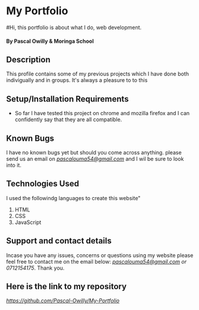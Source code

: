 # My Portfolio
#Hi, this portfolio is about what I do, web development. 
#### By Pascal Owilly & Moringa School
## Description
This profile contains some of my previous projects which I have done both indivigually and in groups. It's always a pleasure to to this
## Setup/Installation Requirements
* So far I have tested this project on chrome and mozilla firefox and I can confidently say that they are all compatible.
## Known Bugs
I have no known bugs yet but should you come across anything. please send us an email on *pascalouma54@gmail.com* and I wil be sure to look into it.
## Technologies Used
I used the followindg languages to create this website"
1. HTML
2. CSS
3. JavaScript
## Support and contact details
Incase you have any issues, concerns or questions using my website please feel free to contact me on the email below:
*pascalouma54@gmail.com
or
0712154175*. Thank you.

## Here is the link to my repository
*https://github.com/Pascal-Owilly/My-Portfolio*